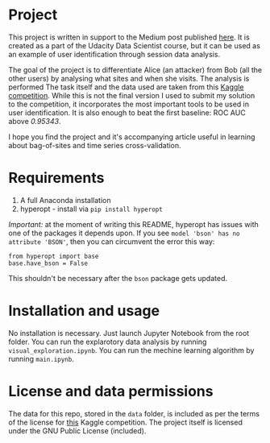 # Project

This project is written in support to the Medium post published [here](https://medium.com/@alexanderkirko/applying-nlp-outside-of-natural-language-user-identification-d86a4b320168). It is 
created as a part of the Udacity Data Scientist course, but it can be used as
an example of user identification through session data analysis.

The goal of the project is to differentiate Alice (an attacker) from Bob (all the
other users) by analysing what sites and when she visits. The analysis is performed
The task itself and the data used are taken from this [Kaggle competition](https://www.kaggle.com/c/catch-me-if-you-can-intruder-detection-through-webpage-session-tracking2).
While this is not the final version I used to submit my solution to the competition,
it incorporates the most important tools to be used in user identification. It is
also enough to beat the first baseline: ROC AUC above _0.95343_.

I hope you find the project and it's accompanying article useful in learning about
bag-of-sites and time series cross-validation. 

# Requirements

1. A full Anaconda installation
2. hyperopt - install via `pip install hyperopt`

*Important:* at the moment of writing this README, hyperopt has issues with one
of the packages it depends upon. If you see `model 'bson' has no attribute 'BSON'`,
then you can circumvent the error this way:


    from hyperopt import base
    base.have_bson = False

This shouldn't be necessary after the `bson` package gets updated.

# Installation and usage

No installation is necessary. Just launch Jupyter Notebook from the root folder.
You can run the explarotory data analysis by running `visual_exploration.ipynb`.
You can run the mechine learning algorithm by running `main.ipynb`.

# License and data permissions

The data for this repo, stored in the `data` folder, is included as per the terms
of the license for [this](https://www.kaggle.com/c/catch-me-if-you-can-intruder-detection-through-webpage-session-tracking2/overview/description) Kaggle competition.
The project itself is licensed under the GNU Public License (included).